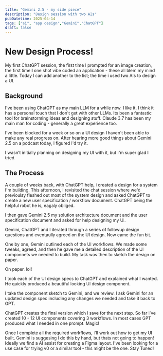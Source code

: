 ```yaml
---
title: "Gemini 2.5 - my side piece"
description: "Design session with two AIs"
pubDatetime: 2025-04-14
tags: ["ai", "app design","Gemini","ChatGPT"]
draft: false
---
```


# New Design Process!

My first ChatGPT session, the first time I prompted for an image creation, the first time I one shot vibe coded an application - these all blem my mind a little. Today I can add another to the list; the time i used two AIs to design a UI.

## Background

I've been using ChatGPT as my main LLM for a while now. I like it. I think it has a personal touch that I don't get with other LLMs. Its been a fantastic tool for brainstorming ideas and designing stuff. Claude 3.7 has been my main man for coding - generally a great experience too.

I've been blocked for a week or so on a UI design I haven't been able to make any real progress on. After hearing more good things about Gemini 2.5 on a podcast today, I figured I'd try it.

I wasn't initially planning on designing my UI with it, but I'm super glad I tried.

## The Process

A couple of weeks back, with ChatGPT help, i created a design for a system I'm building. This afternoon, I revisited the chat session where we'd previoulsy fleshed out most of the system design and asked ChatGPT to create a new user specification / workflow document. ChatGPT being the helpful robot he is, eagaly obliged. 

I then gave Gemini 2.5 my solution architecture document and the user specification document and asked for help designing my UI.

Gemini, ChatGPT and I iterated through a series of followup design questions and eventaully agreed on the UI design. Now came the fun bit.

One by one, Gemini outlined each of the UI workflows. We made some tweaks, agreed, and then he gave me a detailed description of the UI componnets we needed to build.  My task was then to sketch the design on paper. 

On paper. lol!

I took each of the UI design specs to ChatGPT and explained what I wanted. He quickly produced a beautiful looking UI design component. 

I take the component sketch to Gemini, and we review. I ask Gemini for an updated design spec including any changes we needed and take it back to GPT.

ChatGPT creates the final version which I save for the next step. So far I've created 10 - 12 UI components covering 3 workflows. In most cases GPT produced what I needed in one prompt. Magic!

Once I complete all the required workflows, I'll work out how to get my UI built. Gemini is suggesing I do this by hand, but thats not going to happen! Ideally we find a AI assist for creating a Figma layout. I've been looking for a use case for trying v0 or a similar tool - this might be the one. Stay Tuned!

